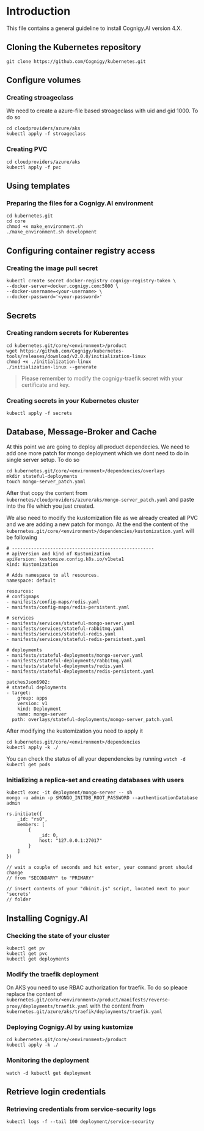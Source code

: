 # Introduction

This file contains a general guideline to install Cognigy.AI version 4.X. 

## Cloning the Kubernetes repository 
```
git clone https://github.com/Cognigy/kubernetes.git
```
## Configure volumes
### Creating stroageclass

We need to create a azure-file based stroageclass with uid and gid 1000. To do so 

```
cd cloudproviders/azure/aks
kubectl apply -f stroageclass
```
### Creating PVC

```
cd cloudproviders/azure/aks
kubectl apply -f pvc
```
## Using templates
### Preparing the files for a Cognigy.AI environment
```
cd kubernetes.git
cd core
chmod +x make_environment.sh
./make_environment.sh development
```
## Configuring container registry access
### Creating the image pull secret

```
kubectl create secret docker-registry cognigy-registry-token \
--docker-server=docker.cognigy.com:5000 \
--docker-username=<your-username> \
--docker-password='<your-password>'
```
## Secrets
###  Creating random secrets for Kuberentes

```
cd kubernetes.git/core/<environment>/product
wget https://github.com/Cognigy/kubernetes-tools/releases/download/v2.0.0/initialization-linux
chmod +x ./initialization-linux
./initialization-linux --generate
```
> Please remember to modify the cognigy-traefik secret with your certificate and key.
### Creating secrets in your Kubernetes cluster

```
kubectl apply -f secrets
```
## Database, Message-Broker and Cache

At this point we are going to deploy all product dependecies. We need to add one more patch for mongo deployment which we dont need to do in single server setup. To do so 

```
cd kubernetes.git/core/<environment>/dependencies/overlays
mkdir stateful-deployments
touch mongo-server_patch.yaml
```
After that copy the content from `kubernetes/cloudproviders/azure/aks/mongo-server_patch.yaml` and paste into the file which you just created. 

We also need to modify the kustomization file as we already created all PVC and we are adding a new patch for mongo. At the end the content of the `kubernetes.git/core/<environment>/dependencies/kustomization.yaml` will be following

```
# ----------------------------------------------------
# apiVersion and kind of Kustomization
apiVersion: kustomize.config.k8s.io/v1beta1
kind: Kustomization

# Adds namespace to all resources.
namespace: default

resources:
# configmaps
- manifests/config-maps/redis.yaml
- manifests/config-maps/redis-persistent.yaml

# services
- manifests/services/stateful-mongo-server.yaml
- manifests/services/stateful-rabbitmq.yaml
- manifests/services/stateful-redis.yaml
- manifests/services/stateful-redis-persistent.yaml

# deployments
- manifests/stateful-deployments/mongo-server.yaml
- manifests/stateful-deployments/rabbitmq.yaml
- manifests/stateful-deployments/redis.yaml
- manifests/stateful-deployments/redis-persistent.yaml

patchesJson6902:
# stateful deployments
- target:
    group: apps
    version: v1
    kind: Deployment
    name: mongo-server
  path: overlays/stateful-deployments/mongo-server_patch.yaml
```
After modifying the kustomization you need to apply it 

```
cd kubernetes.git/core/<environment>/dependencies
kubectl apply -k ./
```
You can check the status of all your dependencies by running `watch -d kubectl get pods`

### Initializing a replica-set and creating databases with users

```
kubectl exec -it deployment/mongo-server -- sh
mongo -u admin -p $MONGO_INITDB_ROOT_PASSWORD --authenticationDatabase admin

rs.initiate({
    _id: "rs0",
    members: [
        {
            _id: 0,
            host: "127.0.0.1:27017"
        }
    ]
})

// wait a couple of seconds and hit enter, your command promt should change
// from "SECONDARY" to "PRIMARY"

// insert contents of your "dbinit.js" script, located next to your 'secrets'
// folder
```
## Installing Cognigy.AI
### Checking the state of your cluster

```
kubectl get pv
kubectl get pvc
kubectl get deployments
```
### Modify the traefik deployment

On AKS you need to use RBAC authorization for traefik. To do so pleace replace the content of `kubernetes.git/core/<environment>/product/manifests/reverse-proxy/deployments/traefik.yaml` with the content from `kubernetes.git/azure/aks/traefik/deployments/traefik.yaml`

### Deploying Cognigy.AI by using kustomize

```
cd kubernetes.git/core/<environment>/product
kubectl apply -k ./
```
### Monitoring the deployment
```
watch -d kubectl get deployment
```
## Retrieve login credentials
### Retrieving credentials from service-security logs
```
kubectl logs -f --tail 100 deployment/service-security
```